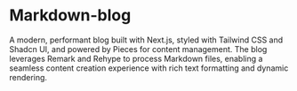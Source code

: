 # Markdown-blog
A modern, performant blog built with Next.js, styled with Tailwind CSS and Shadcn UI, and powered by Pieces for content management. The blog leverages Remark and Rehype to process Markdown files, enabling a seamless content creation experience with rich text formatting and dynamic rendering.
